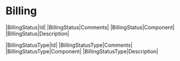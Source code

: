 # Billing

|BillingStatus|Id|
|BillingStatus|Comments|
|BillingStatus|Component|
|BillingStatus|Description|

|BillingStatusType|Id|
|BillingStatusType|Comments|
|BillingStatusType|Component|
|BillingStatusType|Description|

